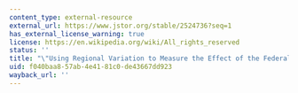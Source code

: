 ```yaml
---
content_type: external-resource
external_url: https://www.jstor.org/stable/2524736?seq=1
has_external_license_warning: true
license: https://en.wikipedia.org/wiki/All_rights_reserved
status: ''
title: "\"Using Regional Variation to Measure the Effect of the Federal Minimum Wage.\u201D"
uid: f040baa8-57ab-4e41-81c0-de43667dd923
wayback_url: ''
---
```

